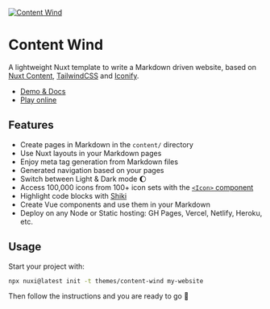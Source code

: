 [![Content Wind](https://github.com/Atinux/content-wind/raw/main/template/public/cover.jpg)](https://content-wind.nuxt.space)

# Content Wind

A lightweight Nuxt template to write a Markdown driven website, based on [Nuxt Content](https://content.nuxtjs.org), [TailwindCSS](https://tailwindcss.com) and [Iconify](https://iconify.design).

- [Demo & Docs](https://content-wind.nuxt.space)
- [Play online](https://stackblitz.com/edit/nuxt-content-wind?file=content%2F1.index.md)

## Features

- Create pages in Markdown in the `content/` directory
- Use Nuxt layouts in your Markdown pages
- Enjoy meta tag generation from Markdown files
- Generated navigation based on your pages
- Switch between Light & Dark mode :moon:
- Access 100,000 icons from 100+ icon sets with the [`<Icon>` component](https://github.com/Atinux/nuxt-icon)
- Highlight code blocks with [Shiki](https://shiki.matsu.io)
- Create Vue components and use them in your Markdown
- Deploy on any Node or Static hosting: GH Pages, Vercel, Netlify, Heroku, etc.

## Usage

Start your project with:

```bash
npx nuxi@latest init -t themes/content-wind my-website
```

Then follow the instructions and you are ready to go :rocket:
